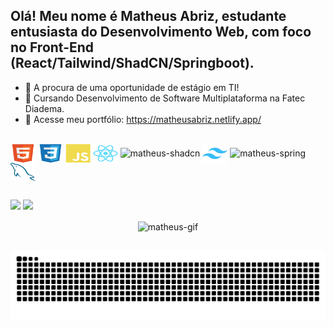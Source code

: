 ## Olá! Meu nome é Matheus Abriz, estudante entusiasta do Desenvolvimento Web, com foco no Front-End (React/Tailwind/ShadCN/Springboot).

- 🔭 A procura de uma oportunidade de estágio em TI!
- 🌱 Cursando Desenvolvimento de Software Multiplataforma na Fatec Diadema.
- 💼 Acesse meu portfólio: https://matheusabriz.netlify.app/

<div style="display: inline_block;"><br>
  <img align="center" alt="matheus-html" height="30" width="40" src="https://raw.githubusercontent.com/devicons/devicon/master/icons/html5/html5-original.svg">
  <img align="center" alt="matheus-css" height="30" width="40" src="https://raw.githubusercontent.com/devicons/devicon/master/icons/css3/css3-original.svg">
  <img align="center" alt="matheus-js" height="30" width="40" src="https://raw.githubusercontent.com/devicons/devicon/master/icons/javascript/javascript-plain.svg">
  <img align="center" alt="matheus-react" height="30" width="40" src="https://raw.githubusercontent.com/devicons/devicon/master/icons/react/react-original.svg">
  <img align="center" alt="matheus-shadcn" height="40" width="40" src="https://raw.githubusercontent.com/marwin1991/profile-technology-icons/refs/heads/main/icons/shadcn_ui.png">
  <img align="center" alt="matheus-tailwind" height="30" width="40" src="https://raw.githubusercontent.com/devicons/devicon/master/icons/tailwindcss/tailwindcss-original.svg"> 
  <img align="center" alt="matheus-spring" height="40" width="40" src="https://raw.githubusercontent.com/marwin1991/profile-technology-icons/refs/heads/main/icons/spring_boot.png">
  <img align="center" alt="matheus-sql" height="30" width="40" src="https://raw.githubusercontent.com/devicons/devicon/master/icons/mysql/mysql-original.svg">
</div>
  
  ##
 
<div> 
  <a href="https://www.linkedin.com/in/matheus-abriz" target="_blank"><img src="https://img.shields.io/badge/-LinkedIn-%230077B5?style=for-the-badge&logo=linkedin&logoColor=white" target="_blank"></a>
  <a href = "mailto:matheus.abriz@gmail.com"><img src="https://img.shields.io/badge/-Gmail-%23333?style=for-the-badge&logo=gmail&logoColor=white" target="_blank"></a>  
</div>

<div>
  <p align="center">
    <img align="center" width="260" height="260" alt="matheus-gif" src="https://cdn.discordapp.com/attachments/1230253218462826518/1380409475218804816/matheusAbriz_final.gif?ex=6843c601&is=68427481&hm=82cf19fd1eaaca94ec335836269068fabcd94824d274dd9be6ddbb7f31979c24&">
  </p>
</div>

##
<picture>
  <source media="(prefers-color-scheme: dark)" srcset="https://raw.githubusercontent.com/MatheusAbriz/MatheusAbriz/output/github-contribution-grid-snake-dark.svg">
  <source media="(prefers-color-scheme: light)" srcset="https://raw.githubusercontent.com/MatheusAbriz/MatheusAbriz/output/github-contribution-grid-snake.svg">
  <img alt="github contribution grid snake animation" src="https://raw.githubusercontent.com/MatheusAbriz/MatheusAbriz/output/github-contribution-grid-snake.svg">
</picture>
